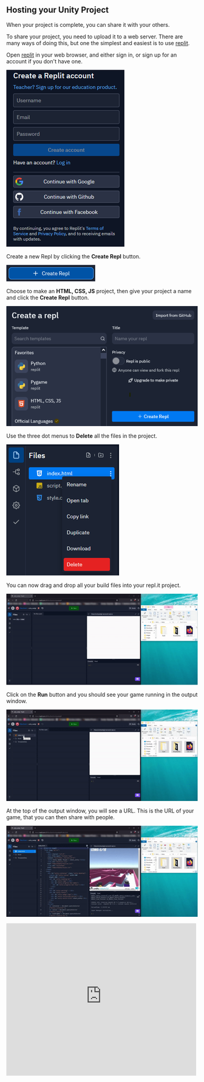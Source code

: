 ## Hosting your Unity Project

When your project is complete, you can share it with your others.

To share your project, you need to upload it to a web server. There are many ways of doing this, but one the simplest and easiest is to use [replit](https://replit.com/signup?from=landing).

Open [replit](https://replit.com/signup?from=landing) in your web browser, and either sign in, or sign up for an account if you don't have one.

![signup and signin for for replit](images/replit_signup.png)

Create a new Repl by clicking the **Create Repl** button.

![create repl button](images/9_create_repl.png)

Choose to make an **HTML, CSS, JS** project, then give your project a name and click the **Create Repl** button.

![html, css, js menu for creating a new repl](images/10_html_repl.png)

Use the three dot menus to **Delete** all the files in the project.

![menu selected for the index file and the Delete button shown in red](images/11_delete_files.png)

You can now drag and drop all your build files into your repl.it project.

![animation of the Build, TemplateData and index.html transferred to repl.it](images/transfer_files.gif)

Click on the **Run** button and you should see your game running in the output window.

![game running shown in the output window](images/run_replit.gif)

At the top of the output window, you will see a URL. This is the URL of your game, that you can then share with people.

![url copy and pasted into the browser window to show the game running online](images/share_online.gif)

<div>
  <iframe allowtransparency="true" width="500" height="400" src="https://sharegame.marcscott.repl.co/" frameborder="0"></iframe>
</div>






